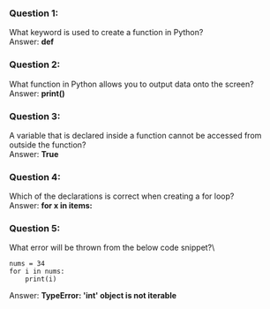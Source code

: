 ### Question 1:

What keyword is used to create a function in Python?\
Answer: **def**

### Question 2:

What function in Python allows you to output data onto the screen?\
Answer: **print()**

### Question 3:

A variable that is declared inside a function cannot be accessed from outside the function?\
Answer: **True**

### Question 4:

Which of the declarations is correct when creating a for loop?\
Answer: **for x in items:**

### Question 5:

What error will be thrown from the below code snippet?\
```
nums = 34
for i in nums:
    print(i)
```
Answer: **TypeError: 'int' object is not iterable**

